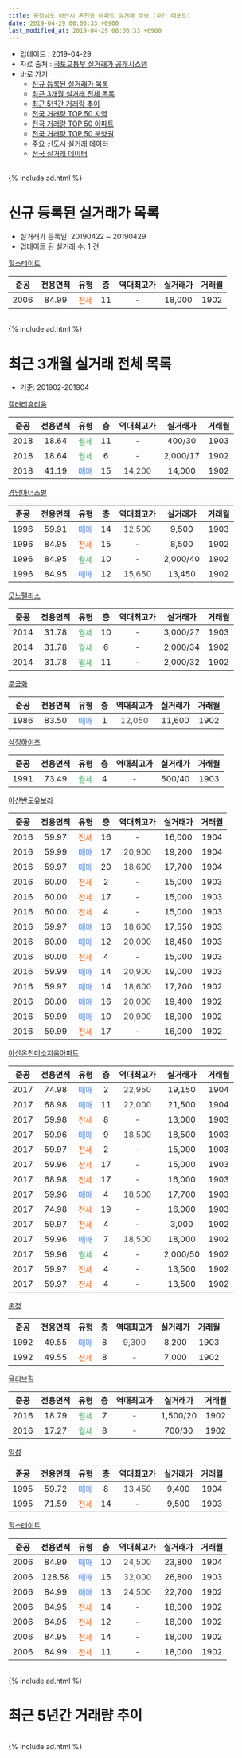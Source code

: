 ```yaml
---
title: 충청남도 아산시 온천동 아파트 실거래 정보 (주간 레포트)
date: 2019-04-29 06:06:33 +0900
last_modified_at: 2019-04-29 06:06:33 +0900
---
```


* 업데이트 : 2019-04-29
* 자료 출처 : [국토교통부 실거래가 공개시스템](http://rt.molit.go.kr)
* 바로 가기
    * [신규 등록된 실거래가 목록](#신규-등록된-실거래가-목록)
    * [최근 3개월 실거래 전체 목록](#최근-3개월-실거래-전체-목록)
    * [최근 5년간 거래량 추이](#최근-5년간-거래량-추이)
    * [전국 거래량 TOP 50 지역](https://inasie.github.io/apt-trade-info/최근-3개월-전국에서-가장-거래가-많이-발생한-지역)
    * [전국 거래량 TOP 50 아파트](https://inasie.github.io/apt-trade-info/최근-3개월-전국에서-가장-거래가-많이-발생한-아파트)
    * [전국 거래량 TOP 50 분양권](https://inasie.github.io/apt-trade-info/최근-3개월-전국에서-가장-거래가-많이-발생한-분양권)
    * [주요 신도시 실거래 데이터](https://inasie.github.io/apt-trade-info/주요-신도시)
    * [전국 실거래 데이터](https://inasie.github.io/apt-trade-info/전국)
<br>
{% include ad.html %}
<br>

# 신규 등록된 실거래가 목록
* 실거래가 등록일: 20190422 ~ 20190429
* 업데이트 된 실거래 수: 1 건


[힐스테이트](https://search.naver.com/search.naver?query=%EC%B6%A9%EC%B2%AD%EB%82%A8%EB%8F%84+%EC%95%84%EC%82%B0%EC%8B%9C+%EC%98%A8%EC%B2%9C%EB%8F%99+%ED%9E%90%EC%8A%A4%ED%85%8C%EC%9D%B4%ED%8A%B8)

|준공|전용면적|유형|층|역대최고가|실거래가|거래월|
|:---:|:---:|:---:|:---:|:---:|:---:|:---:|
|2006|84.99|<span style="color:#ff5a00">전세</span>|11|<span style="color:#444444">-</span>|18,000|1902|


<br>
{% include ad.html %}
<br>

# 최근 3개월 실거래 전체 목록
* 기준: 201902-201904


[갤러리휴리움](https://search.naver.com/search.naver?query=%EC%B6%A9%EC%B2%AD%EB%82%A8%EB%8F%84+%EC%95%84%EC%82%B0%EC%8B%9C+%EC%98%A8%EC%B2%9C%EB%8F%99+%EA%B0%A4%EB%9F%AC%EB%A6%AC%ED%9C%B4%EB%A6%AC%EC%9B%80)

|준공|전용면적|유형|층|역대최고가|실거래가|거래월|
|:---:|:---:|:---:|:---:|:---:|:---:|:---:|
|2018|18.64|<span style="color:#34a853">월세</span>|11|<span style="color:#444444">-</span>|400/30|1903|
|2018|18.64|<span style="color:#34a853">월세</span>|6|<span style="color:#444444">-</span>|2,000/17|1902|
|2018|41.19|<span style="color:#4285f3">매매</span>|15|<span style="color:#444444">14,200</span>|14,000|1902|

[경남아너스빌](https://search.naver.com/search.naver?query=%EC%B6%A9%EC%B2%AD%EB%82%A8%EB%8F%84+%EC%95%84%EC%82%B0%EC%8B%9C+%EC%98%A8%EC%B2%9C%EB%8F%99+%EA%B2%BD%EB%82%A8%EC%95%84%EB%84%88%EC%8A%A4%EB%B9%8C)

|준공|전용면적|유형|층|역대최고가|실거래가|거래월|
|:---:|:---:|:---:|:---:|:---:|:---:|:---:|
|1996|59.91|<span style="color:#4285f3">매매</span>|14|<span style="color:#444444">12,500</span>|9,500|1903|
|1996|84.95|<span style="color:#ff5a00">전세</span>|15|<span style="color:#444444">-</span>|8,500|1902|
|1996|84.95|<span style="color:#34a853">월세</span>|10|<span style="color:#444444">-</span>|2,000/40|1902|
|1996|84.95|<span style="color:#4285f3">매매</span>|12|<span style="color:#444444">15,650</span>|13,450|1902|

[모노팰리스](https://search.naver.com/search.naver?query=%EC%B6%A9%EC%B2%AD%EB%82%A8%EB%8F%84+%EC%95%84%EC%82%B0%EC%8B%9C+%EC%98%A8%EC%B2%9C%EB%8F%99+%EB%AA%A8%EB%85%B8%ED%8C%B0%EB%A6%AC%EC%8A%A4)

|준공|전용면적|유형|층|역대최고가|실거래가|거래월|
|:---:|:---:|:---:|:---:|:---:|:---:|:---:|
|2014|31.78|<span style="color:#34a853">월세</span>|10|<span style="color:#444444">-</span>|3,000/27|1903|
|2014|31.78|<span style="color:#34a853">월세</span>|6|<span style="color:#444444">-</span>|2,000/34|1902|
|2014|31.78|<span style="color:#34a853">월세</span>|11|<span style="color:#444444">-</span>|2,000/32|1902|

[무궁화](https://search.naver.com/search.naver?query=%EC%B6%A9%EC%B2%AD%EB%82%A8%EB%8F%84+%EC%95%84%EC%82%B0%EC%8B%9C+%EC%98%A8%EC%B2%9C%EB%8F%99+%EB%AC%B4%EA%B6%81%ED%99%94)

|준공|전용면적|유형|층|역대최고가|실거래가|거래월|
|:---:|:---:|:---:|:---:|:---:|:---:|:---:|
|1986|83.50|<span style="color:#4285f3">매매</span>|1|<span style="color:#444444">12,050</span>|11,600|1902|

[삼정하이츠](https://search.naver.com/search.naver?query=%EC%B6%A9%EC%B2%AD%EB%82%A8%EB%8F%84+%EC%95%84%EC%82%B0%EC%8B%9C+%EC%98%A8%EC%B2%9C%EB%8F%99+%EC%82%BC%EC%A0%95%ED%95%98%EC%9D%B4%EC%B8%A0)

|준공|전용면적|유형|층|역대최고가|실거래가|거래월|
|:---:|:---:|:---:|:---:|:---:|:---:|:---:|
|1991|73.49|<span style="color:#34a853">월세</span>|4|<span style="color:#444444">-</span>|500/40|1903|

[아산반도유보라](https://search.naver.com/search.naver?query=%EC%B6%A9%EC%B2%AD%EB%82%A8%EB%8F%84+%EC%95%84%EC%82%B0%EC%8B%9C+%EC%98%A8%EC%B2%9C%EB%8F%99+%EC%95%84%EC%82%B0%EB%B0%98%EB%8F%84%EC%9C%A0%EB%B3%B4%EB%9D%BC)

|준공|전용면적|유형|층|역대최고가|실거래가|거래월|
|:---:|:---:|:---:|:---:|:---:|:---:|:---:|
|2016|59.97|<span style="color:#ff5a00">전세</span>|16|<span style="color:#444444">-</span>|16,000|1904|
|2016|59.99|<span style="color:#4285f3">매매</span>|17|<span style="color:#444444">20,900</span>|19,200|1904|
|2016|59.97|<span style="color:#4285f3">매매</span>|20|<span style="color:#444444">18,600</span>|17,700|1904|
|2016|60.00|<span style="color:#ff5a00">전세</span>|2|<span style="color:#444444">-</span>|15,000|1903|
|2016|60.00|<span style="color:#ff5a00">전세</span>|17|<span style="color:#444444">-</span>|15,000|1903|
|2016|60.00|<span style="color:#ff5a00">전세</span>|4|<span style="color:#444444">-</span>|15,000|1903|
|2016|59.97|<span style="color:#4285f3">매매</span>|16|<span style="color:#444444">18,600</span>|17,550|1903|
|2016|60.00|<span style="color:#4285f3">매매</span>|12|<span style="color:#444444">20,000</span>|18,450|1903|
|2016|60.00|<span style="color:#ff5a00">전세</span>|4|<span style="color:#444444">-</span>|15,000|1903|
|2016|59.99|<span style="color:#4285f3">매매</span>|14|<span style="color:#444444">20,900</span>|19,000|1903|
|2016|59.97|<span style="color:#4285f3">매매</span>|14|<span style="color:#444444">18,600</span>|17,700|1902|
|2016|60.00|<span style="color:#4285f3">매매</span>|16|<span style="color:#444444">20,000</span>|19,400|1902|
|2016|59.99|<span style="color:#4285f3">매매</span>|10|<span style="color:#444444">20,900</span>|18,900|1902|
|2016|59.99|<span style="color:#ff5a00">전세</span>|17|<span style="color:#444444">-</span>|16,000|1902|

[아산온천미소지움아파트](https://search.naver.com/search.naver?query=%EC%B6%A9%EC%B2%AD%EB%82%A8%EB%8F%84+%EC%95%84%EC%82%B0%EC%8B%9C+%EC%98%A8%EC%B2%9C%EB%8F%99+%EC%95%84%EC%82%B0%EC%98%A8%EC%B2%9C%EB%AF%B8%EC%86%8C%EC%A7%80%EC%9B%80%EC%95%84%ED%8C%8C%ED%8A%B8)

|준공|전용면적|유형|층|역대최고가|실거래가|거래월|
|:---:|:---:|:---:|:---:|:---:|:---:|:---:|
|2017|74.98|<span style="color:#4285f3">매매</span>|2|<span style="color:#444444">22,950</span>|19,150|1904|
|2017|68.98|<span style="color:#4285f3">매매</span>|11|<span style="color:#444444">22,000</span>|21,500|1904|
|2017|59.98|<span style="color:#ff5a00">전세</span>|8|<span style="color:#444444">-</span>|13,000|1903|
|2017|59.96|<span style="color:#4285f3">매매</span>|9|<span style="color:#444444">18,500</span>|18,500|1903|
|2017|59.97|<span style="color:#ff5a00">전세</span>|2|<span style="color:#444444">-</span>|15,000|1903|
|2017|59.96|<span style="color:#ff5a00">전세</span>|17|<span style="color:#444444">-</span>|15,000|1903|
|2017|68.98|<span style="color:#ff5a00">전세</span>|17|<span style="color:#444444">-</span>|16,000|1903|
|2017|59.96|<span style="color:#4285f3">매매</span>|4|<span style="color:#444444">18,500</span>|17,700|1903|
|2017|74.98|<span style="color:#ff5a00">전세</span>|19|<span style="color:#444444">-</span>|16,000|1903|
|2017|59.97|<span style="color:#ff5a00">전세</span>|4|<span style="color:#444444">-</span>|3,000|1902|
|2017|59.96|<span style="color:#4285f3">매매</span>|7|<span style="color:#444444">18,500</span>|18,000|1902|
|2017|59.96|<span style="color:#34a853">월세</span>|4|<span style="color:#444444">-</span>|2,000/50|1902|
|2017|59.97|<span style="color:#ff5a00">전세</span>|4|<span style="color:#444444">-</span>|13,500|1902|
|2017|59.97|<span style="color:#ff5a00">전세</span>|4|<span style="color:#444444">-</span>|13,500|1902|

[온정](https://search.naver.com/search.naver?query=%EC%B6%A9%EC%B2%AD%EB%82%A8%EB%8F%84+%EC%95%84%EC%82%B0%EC%8B%9C+%EC%98%A8%EC%B2%9C%EB%8F%99+%EC%98%A8%EC%A0%95)

|준공|전용면적|유형|층|역대최고가|실거래가|거래월|
|:---:|:---:|:---:|:---:|:---:|:---:|:---:|
|1992|49.55|<span style="color:#4285f3">매매</span>|8|<span style="color:#444444">9,300</span>|8,200|1903|
|1992|49.55|<span style="color:#ff5a00">전세</span>|8|<span style="color:#444444">-</span>|7,000|1902|


<script async src="//pagead2.googlesyndication.com/pagead/js/adsbygoogle.js"></script>
<!-- 기본 -->
<ins class="adsbygoogle"
     style="display:block"
     data-ad-client="ca-pub-2446590836940007"
     data-ad-slot="1659523306"
     data-ad-format="auto"
     data-full-width-responsive="true"></ins>
<script>
(adsbygoogle = window.adsbygoogle || []).push({});
</script>


[올리브힐](https://search.naver.com/search.naver?query=%EC%B6%A9%EC%B2%AD%EB%82%A8%EB%8F%84+%EC%95%84%EC%82%B0%EC%8B%9C+%EC%98%A8%EC%B2%9C%EB%8F%99+%EC%98%AC%EB%A6%AC%EB%B8%8C%ED%9E%90)

|준공|전용면적|유형|층|역대최고가|실거래가|거래월|
|:---:|:---:|:---:|:---:|:---:|:---:|:---:|
|2016|18.79|<span style="color:#34a853">월세</span>|7|<span style="color:#444444">-</span>|1,500/20|1902|
|2016|17.27|<span style="color:#34a853">월세</span>|8|<span style="color:#444444">-</span>|700/30|1902|

[일성](https://search.naver.com/search.naver?query=%EC%B6%A9%EC%B2%AD%EB%82%A8%EB%8F%84+%EC%95%84%EC%82%B0%EC%8B%9C+%EC%98%A8%EC%B2%9C%EB%8F%99+%EC%9D%BC%EC%84%B1)

|준공|전용면적|유형|층|역대최고가|실거래가|거래월|
|:---:|:---:|:---:|:---:|:---:|:---:|:---:|
|1995|59.72|<span style="color:#4285f3">매매</span>|8|<span style="color:#444444">13,450</span>|9,400|1904|
|1995|71.59|<span style="color:#ff5a00">전세</span>|14|<span style="color:#444444">-</span>|9,500|1903|

[힐스테이트](https://search.naver.com/search.naver?query=%EC%B6%A9%EC%B2%AD%EB%82%A8%EB%8F%84+%EC%95%84%EC%82%B0%EC%8B%9C+%EC%98%A8%EC%B2%9C%EB%8F%99+%ED%9E%90%EC%8A%A4%ED%85%8C%EC%9D%B4%ED%8A%B8)

|준공|전용면적|유형|층|역대최고가|실거래가|거래월|
|:---:|:---:|:---:|:---:|:---:|:---:|:---:|
|2006|84.99|<span style="color:#4285f3">매매</span>|10|<span style="color:#444444">24,500</span>|23,800|1904|
|2006|128.58|<span style="color:#4285f3">매매</span>|15|<span style="color:#444444">32,000</span>|26,800|1903|
|2006|84.99|<span style="color:#4285f3">매매</span>|13|<span style="color:#444444">24,500</span>|22,700|1902|
|2006|84.95|<span style="color:#ff5a00">전세</span>|14|<span style="color:#444444">-</span>|18,000|1902|
|2006|84.95|<span style="color:#ff5a00">전세</span>|12|<span style="color:#444444">-</span>|18,000|1902|
|2006|84.95|<span style="color:#ff5a00">전세</span>|14|<span style="color:#444444">-</span>|18,000|1902|
|2006|84.99|<span style="color:#ff5a00">전세</span>|11|<span style="color:#444444">-</span>|18,000|1902|


<br>
{% include ad.html %}
<br>

# 최근 5년간 거래량 추이


<div style="width:100%;">
    <canvas id="deal_progress" height="200"></canvas>
</div>

<script>
new Chart(document.getElementById("deal_progress"), {
    type: 'line',
    data: {
        labels: ['201404','201405','201406','201407','201408','201409','201410','201411','201412','201501','201502','201503','201504','201505','201506','201507','201508','201509','201510','201511','201512','201601','201602','201603','201604','201605','201606','201607','201608','201609','201610','201611','201612','201701','201702','201703','201704','201705','201706','201707','201708','201709','201710','201711','201712','201801','201802','201803','201804','201805','201806','201807','201808','201809','201810','201811','201812','201901','201902','201903','201904'],
        datasets: [{
            label: '매매',
            pointRadius: 1,
            data: [10, 15, 13, 9, 22, 14, 14, 9, 11, 9, 15, 16, 14, 9, 5, 9, 7, 10, 8, 7, 8, 3, 5, 8, 6, 6, 16, 10, 8, 32, 23, 10, 2, 8, 6, 8, 12, 10, 20, 15, 19, 17, 14, 12, 9, 7, 11, 16, 14, 13, 17, 9, 6, 16, 10, 8, 13, 11, 8, 8, 6],
            borderColor: "rgba(255, 201, 14, 1)",
            backgroundColor: "rgba(255, 201, 14, 0.5)",
            fill: false,
            lineTension: 0
        },{
            label: '전월세',
            pointRadius: 1,
            data: [8, 8, 16, 5, 11, 7, 11, 6, 8, 8, 9, 8, 7, 7, 11, 9, 4, 11, 6, 8, 7, 6, 13, 22, 44, 17, 14, 11, 11, 7, 11, 11, 6, 15, 20, 25, 6, 15, 8, 12, 11, 12, 7, 8, 3, 14, 16, 20, 13, 13, 15, 16, 9, 10, 19, 9, 11, 15, 17, 13, 1],
            borderColor: "rgba(0, 141, 185, 1)",
            backgroundColor: "rgba(0, 141, 185, 0.5)",
            fill: false,
            lineTension: 0
        }
        ]
    },
    options: {
        responsive: true,
        title: {
            display: false
        },
        tooltips: {
            mode: 'index',
            intersect: false
        },
        hover: {
            mode: 'nearest',
            intersect: true
        },
        scales: {
            xAxes: [{
                display: true,
                scaleLabel: {
                    display: true,
                    labelString: '년/월'
                }
            }],
            yAxes: [{
                display: true,
                ticks: {
                    suggestedMin: 0,
                },
                scaleLabel: {
                    display: true,
                    labelString: '실거래 수'
                }
            }]
        }
    }
});

</script>


<br>
{% include ad.html %}
<br>

